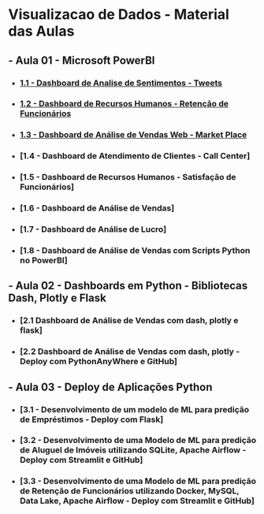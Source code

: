 # Visualizacao de Dados - Material das Aulas

## - Aula 01 - Microsoft PowerBI

* ### [1.1 - Dashboard de Analise de Sentimentos - Tweets](https://drive.google.com/drive/folders/1mO5yjAaRIO6GouemB0ZfLfI5yNzRWaKB?usp=sharing)

* ### [1.2 - Dashboard de Recursos Humanos - Retenção de Funcionários](https://drive.google.com/drive/folders/1nIER0fun0j7eyCMkanPV5YOjV6ab9ZOv?usp=sharing)

* ### [1.3 - Dashboard de Análise de Vendas Web - Market Place](https://drive.google.com/drive/folders/1nu8kX1h5qrAm4zgJm8bM7c9Fi-r88TeS?usp=sharing)

* ### [1.4 - Dashboard de Atendimento de Clientes - Call Center]

* ### [1.5 - Dashboard de Recursos Humanos - Satisfação de Funcionários]

* ### [1.6 - Dashboard de Análise de Vendas]

* ### [1.7 - Dashboard de Análise de Lucro]

* ### [1.8 - Dashboard de Análise de Vendas com Scripts Python no PowerBI]


## - Aula 02 - Dashboards em Python - Bibliotecas Dash, Plotly e Flask

* ### [2.1 Dashboard de Análise de Vendas com dash, plotly e flask]

* ### [2.2 Dashboard de Análise de Vendas com dash, plotly - Deploy com PythonAnyWhere e GitHub]


## - Aula 03 - Deploy de Aplicações Python

* ### [3.1 - Desenvolvimento de um modelo de ML para predição de Empréstimos - Deploy com Flask]

* ### [3.2 - Desenvolvimento de uma Modelo de ML para predição de Aluguel de Imóveis utilizando SQLite, Apache Airflow - Deploy com Streamlit e GitHub]

* ### [3.3 - Desenvolvimento de uma Modelo de ML para predição de Retenção de Funcionários utilizando Docker, MySQL, Data Lake, Apache Airflow - Deploy com Streamlit e GitHub]
